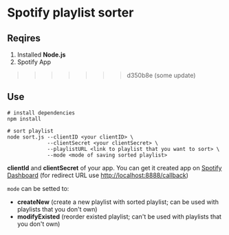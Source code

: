 # Spotify playlist sorter

## Reqires
1. Installed **Node.js**
2. Spotify App
>>>>>>> d350b8e (some update)

## Use
```shell
# install dependencies
npm install

# sort playlist
node sort.js --clientID <your clientID> \
             --clientSecret <your clientSecret> \
             --playlistURL <link to playlist that you want to sort> \
             --mode <mode of saving sorted playlist>
```

**clientId** and **clientSecret** of your app. You can get it created app on [Spotify Dashboard](https://developer.spotify.com/dashboard) (for redirect URL use <http://localhost:8888/callback>)

`mode` can be setted to:
- **createNew** (create a new playlist with sorted playlist; can be used with playlists that you don't own)
- **modifyExisted** (reorder existed playlist; can't be used with playlists that you don't own)
